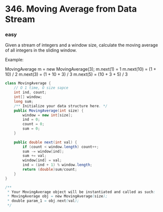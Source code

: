# 346. Moving Average from Data Stream
### easy
Given a stream of integers and a window size, calculate the moving average of all integers in the sliding window.

Example:

MovingAverage m = new MovingAverage(3);
m.next(1) = 1
m.next(10) = (1 + 10) / 2
m.next(3) = (1 + 10 + 3) / 3
m.next(5) = (10 + 3 + 5) / 3

```java
class MovingAverage {
    // O 1 time, O size sapce
    int ind, count;
    int[] window;
    long sum;
    /** Initialize your data structure here. */
    public MovingAverage(int size) {
        window = new int[size];
        ind = 0;
        count = 0;
        sum = 0;
    }
    
    public double next(int val) {
        if (count < window.length) count++;
        sum -= window[ind];
        sum += val;
        window[ind] = val;
        ind = (ind + 1) % window.length;
        return (double)sum/count;
    }
}

/**
 * Your MovingAverage object will be instantiated and called as such:
 * MovingAverage obj = new MovingAverage(size);
 * double param_1 = obj.next(val);
 */
```